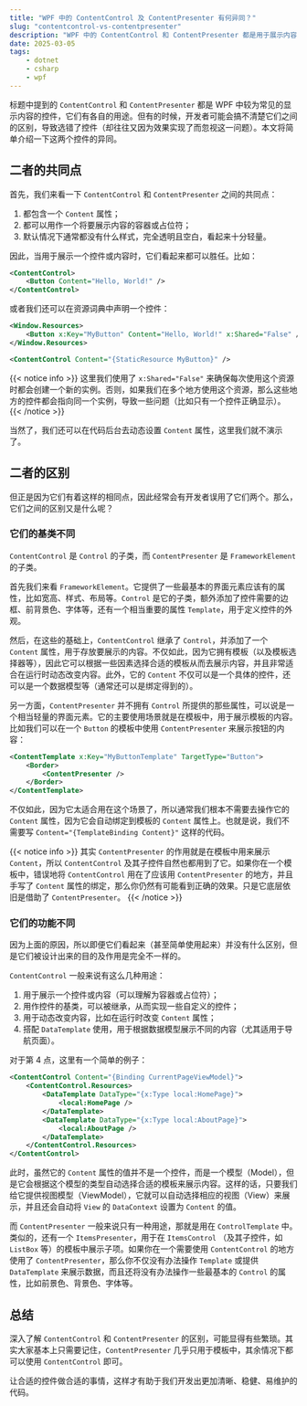 ```yaml
---
title: "WPF 中的 ContentControl 及 ContentPresenter 有何异同？"
slug: "contentcontrol-vs-contentpresenter"
description: "WPF 中的 ContentControl 和 ContentPresenter 都是用于展示内容的控件，但它们之间有着不同的用途。本文将简单介绍一下这两个控件的异同，以及在具体情形下应该如何选择。"
date: 2025-03-05
tags:
    - dotnet
    - csharp
    - wpf
---
```


标题中提到的 `ContentControl` 和 `ContentPresenter` 都是 WPF 中较为常见的显示内容的控件，它们有各自的用途。但有的时候，开发者可能会搞不清楚它们之间的区别，导致选错了控件（却往往又因为效果实现了而忽视这一问题）。本文将简单介绍一下这两个控件的异同。

## 二者的共同点

首先，我们来看一下 `ContentControl` 和 `ContentPresenter` 之间的共同点：

1. 都包含一个 `Content` 属性；
2. 都可以用作一个将要展示内容的容器或占位符；
3. 默认情况下通常都没有什么样式，完全透明且空白，看起来十分轻量。

因此，当用于展示一个控件或内容时，它们看起来都可以胜任。比如：

```xml
<ContentControl>
    <Button Content="Hello, World!" />
</ContentControl>
```

或者我们还可以在资源词典中声明一个控件：

```xml
<Window.Resources>
    <Button x:Key="MyButton" Content="Hello, World!" x:Shared="False" />
</Window.Resources>

<ContentControl Content="{StaticResource MyButton}" />
```

{{< notice info >}}
这里我们使用了 `x:Shared="False"` 来确保每次使用这个资源时都会创建一个新的实例。否则，如果我们在多个地方使用这个资源，那么这些地方的控件都会指向同一个实例，导致一些问题（比如只有一个控件正确显示）。
{{< /notice >}}

当然了，我们还可以在代码后台去动态设置 `Content` 属性，这里我们就不演示了。

## 二者的区别

但正是因为它们有着这样的相同点，因此经常会有开发者误用了它们两个。那么，它们之间的区别又是什么呢？

### 它们的基类不同

`ContentControl` 是 `Control` 的子类，而 `ContentPresenter` 是 `FrameworkElement` 的子类。

首先我们来看 `FrameworkElement`。它提供了一些最基本的界面元素应该有的属性，比如宽高、样式、布局等。`Control` 是它的子类，额外添加了控件需要的边框、前背景色、字体等，还有一个相当重要的属性 `Template`，用于定义控件的外观。

然后，在这些的基础上，`ContentControl` 继承了 `Control`，并添加了一个 `Content` 属性，用于存放要展示的内容。不仅如此，因为它拥有模板（以及模板选择器等），因此它可以根据一些因素选择合适的模板从而去展示内容，并且非常适合在运行时动态改变内容。此外，它的 `Content` 不仅可以是一个具体的控件，还可以是一个数据模型等（通常还可以是绑定得到的）。

另一方面，`ContentPresenter` 并不拥有 `Control` 所提供的那些属性，可以说是一个相当轻量的界面元素。它的主要使用场景就是在模板中，用于展示模板的内容。比如我们可以在一个 `Button` 的模板中使用 `ContentPresenter` 来展示按钮的内容：

```xml
<ContentTemplate x:Key="MyButtonTemplate" TargetType="Button">
    <Border>
        <ContentPresenter />
    </Border>
</ContentTemplate>
```

不仅如此，因为它太适合用在这个场景了，所以通常我们根本不需要去操作它的 `Content` 属性，因为它会自动绑定到模板的 `Content` 属性上。也就是说，我们不需要写 `Content="{TemplateBinding Content}"` 这样的代码。

{{< notice info >}}
其实 `ContentPresenter` 的作用就是在模板中用来展示 `Content`，所以 `ContentControl` 及其子控件自然也都用到了它。如果你在一个模板中，错误地将 `ContentControl` 用在了应该用 `ContentPresenter` 的地方，并且手写了 `Content` 属性的绑定，那么你仍然有可能看到正确的效果。只是它底层依旧是借助了 `ContentPresenter`。
{{< /notice >}}

### 它们的功能不同

因为上面的原因，所以即便它们看起来（甚至简单使用起来）并没有什么区别，但是它们被设计出来的目的及作用是完全不一样的。

`ContentControl` 一般来说有这么几种用途：

1. 用于展示一个控件或内容（可以理解为容器或占位符）；
2. 用作控件的基类，可以被继承，从而实现一些自定义的控件；
3. 用于动态改变内容，比如在运行时改变 `Content` 属性；
4. 搭配 `DataTemplate` 使用，用于根据数据模型展示不同的内容（尤其适用于导航页面）。

对于第 4 点，这里有一个简单的例子：

```xml
<ContentControl Content="{Binding CurrentPageViewModel}">
    <ContentControl.Resources>
        <DataTemplate DataType="{x:Type local:HomePage}">
            <local:HomePage />
        </DataTemplate>
        <DataTemplate DataType="{x:Type local:AboutPage}">
            <local:AboutPage />
        </DataTemplate>
    </ContentControl.Resources>
</ContentControl>
```

此时，虽然它的 `Content` 属性的值并不是一个控件，而是一个模型（Model），但是它会根据这个模型的类型自动选择合适的模板来展示内容。这样的话，只要我们给它提供视图模型（ViewModel），它就可以自动选择相应的视图（View）来展示，并且还会自动将 `View` 的 `DataContext` 设置为 `Content` 的值。

而 `ContentPresenter` 一般来说只有一种用途，那就是用在 `ControlTemplate` 中。类似的，还有一个 `ItemsPresenter`，用于在 `ItemsControl` （及其子控件，如 `ListBox` 等）的模板中展示子项。如果你在一个需要使用 `ContentControl` 的地方使用了 `ContentPresenter`，那么你不仅没有办法操作 `Template` 或提供 `DataTemplate` 来展示数据，而且还将没有办法操作一些最基本的 `Control` 的属性，比如前景色、背景色、字体等。

## 总结

深入了解 `ContentControl` 和 `ContentPresenter` 的区别，可能显得有些繁琐。其实大家基本上只需要记住，`ContentPresenter` 几乎只用于模板中，其余情况下都可以使用 `ContentControl` 即可。

让合适的控件做合适的事情，这样才有助于我们开发出更加清晰、稳健、易维护的代码。
